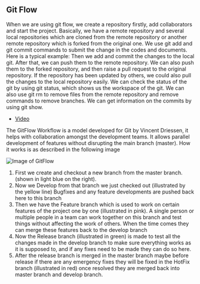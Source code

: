 ## Git Flow

When we are using git flow, we create a repository firstly, add collaborators and start the project. Basically, we have a remote repository and several local repositories which are cloned from the remote repository or another remote repository which is forked from the original one. We use git add and git commit commands to submit the change in the codes and documents. 
Here is a typical example: Then we add and commit the changes to the local git. After that, we can push them to the remote repository. We can also push them to the forked repository, and then raise a pull request to the original repository. If the repository has been updated by others, we could also pull the changes to the local repository easily.
We can check the status of the git by using git status, which shows us the workspace of the git. We can also use git rm to  remove files from the remote repository and remove commands to remove branches. We can get information on the commits by using git show.

* [Video](https://www.youtube.com/watch?v=47E-jcuQz5c&index=1&list=PLg7s6cbtAD17Gw5u8644bgKhgRLiJXdX4)

The GitFlow Workflow is a model developed for Git by Vincent Driessen, it helps with collaboration amongst the development teams. It allows parallel development of features without disrupting the main branch (master). How it works is as described in the following image

![Image of GitFlow](https://datasift.github.io/gitflow/GitFlowHotfixBranch.png)

1. First  we create and checkout a new branch from the master branch. (shown in light blue on the right).
2. Now we Develop from that branch we just checked out (illustrated by the yellow line) Bugfixes and any feature developments are pushed back here to this branch
3. Then we have the Feature branch which is used to work on certain features of the project one by one (illustrated in pink). A single person or multiple people in a team can work together on this branch and test things without affecting the work of others. When the time comes they can merge these features back to the develop branch
4. Now the Release branch (illustrated in green) is made to test all the changes made in the develop branch to make sure everything works as it is supposed to, and if any fixes need to be made they can do so here.
5. After the release branch is merged in the master branch maybe before release if there are any emergency fixes they will be fixed in the HotFix branch (illustrated in red) once resolved they are merged back into master branch and develop branch.
